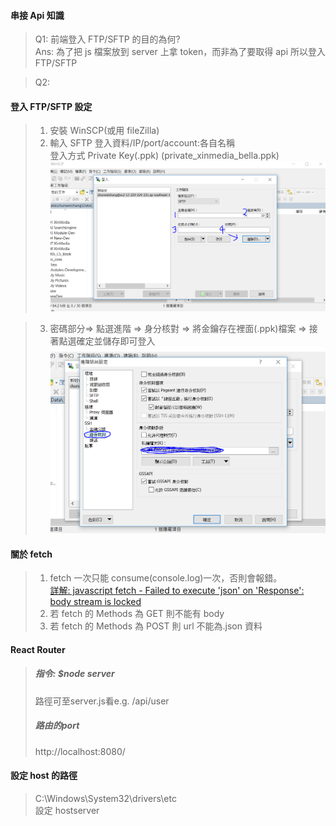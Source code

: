 #### 串接 Api 知識

> Q1: 前端登入 FTP/SFTP 的目的為何? <br>
> Ans: 為了把 js 檔案放到 server 上拿 token，而非為了要取得 api 所以登入 FTP/SFTP

> Q2:

#### 登入 FTP/SFTP 設定

> 1. 安裝 WinSCP(或用 fileZilla)
> 2. 輸入
>    SFTP 登入資料/IP/port/account:各自名稱<br>
>    登入方式 Private Key(.ppk) (private_xinmedia_bella.ppk)
>    <img src='WinSCPsetting1.PNG'>

> 3. 密碼部分=> 點選進階 => 身分核對 => 將金鑰存在裡面(.ppk)檔案 => 接著點選確定並儲存即可登入
>    <img src='WinSCPsetting2.PNG'>

#### 關於 fetch

> 1. fetch 一次只能 consume(console.log)一次，否則會報錯。  
>    <a href="https://stackoverflow.com/questions/53511974/javascript-fetch-failed-to-execute-json-on-response-body-stream-is-locked"> 詳解: javascript fetch - Failed to execute 'json' on 'Response': body stream is locked </a>
> 2. 若 fetch 的 Methods 為 GET 則不能有 body
> 3. 若 fetch 的 Methods 為 POST 則 url 不能為.json 資料

#### React Router

> <h5>指令: $node server </h5>
> 路徑可至server.js看e.g. /api/user
> <h5>路由的port</h5>
> http://localhost:8080/

#### 設定 host 的路徑

> C:\Windows\System32\drivers\etc <br>
> 設定 hostserver
